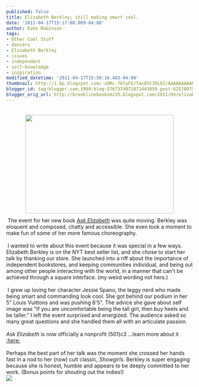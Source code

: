 ```yaml
---
published: false
title: Elizabeth Berkley; still making smart cool.
date: '2011-04-17T15:17:00.009-04:00'
author: Kate Robinson
tags:
- Other Cool Stuff
- dancers
- Elizabeth Berkley
- issues
- independent
- self-knowledge
- inspiration
modified_datetime: '2011-04-17T15:58:16.483-04:00'
thumbnail: http://1.bp.blogspot.com/-u9Rc-f6tyFE/Tas85t39i8I/AAAAAAAAAPg/YZ5RjE7SpBg/s72-c/1111111111111111.jpg
blogger_id: tag:blogger.com,1999:blog-5767374071871443859.post-6257097578465359325
blogger_orig_url: http://brooklinebooksmith.blogspot.com/2011/04/elizabeth-berkley-still-making-smart.html
---
```


<div style="text-align: center;"><br /></div><a href="http://1.bp.blogspot.com/-u9Rc-f6tyFE/Tas85t39i8I/AAAAAAAAAPg/YZ5RjE7SpBg/s1600/1111111111111111.jpg" onblur="try {parent.deselectBloggerImageGracefully();} catch(e) {}"><img style="display:block; margin:0px auto 10px; text-align:center;cursor:pointer; cursor:hand;width: 400px; height: 266px;" src="http://1.bp.blogspot.com/-u9Rc-f6tyFE/Tas85t39i8I/AAAAAAAAAPg/YZ5RjE7SpBg/s400/1111111111111111.jpg" border="0" alt="" id="BLOGGER_PHOTO_ID_5596633924202499010" /></a><span class="Apple-tab-span" style="white-space:pre"> </span>The event for her new book <a href="http://www.brooklinebooksmith-shop.com/search/apachesolr_search/ask%20elizabeth">A</a><i><a href="http://www.brooklinebooksmith-shop.com/search/apachesolr_search/ask%20elizabeth">sk Elizabeth</a> </i>was quite moving. Berkley was eloquent and composed, chatty and accessible. She even took a moment to make fun of some of her more famous choreography. <div><br /></div><div><span class="Apple-tab-span" style="white-space:pre"> </span>I wanted to write about this event because it was special in a few ways. Elizabeth Berkley is on the NYT best seller list, and she chose to start her talk by thanking our store. She launched into a riff about the importance of independent bookstores, and keeping communities individual, and being out among other people interacting with the world, in a manner that can't be achieved through a square interface. (my weird wording not hers.)</div><div><br /></div><div><span class="Apple-tab-span" style="white-space:pre"> </span>I grew up loving her character Jessie Spano, the leggy nerd who made being smart and commanding look cool. She got behind our podium in her 5" Louis Vuittons and was pushing 6'5". The advice she gave about self image was "If you are uncomfortable being the tall girl, then buy heels and be taller." I left the event surprised and energized. The audience asked so many great questions and she handled them all with an articulate passion.</div><div><br /></div><div><i>Ask Elizabeth</i> is now officially a nonprofit (501)c3 ...learn more about it <a href="http://ask-elizabeth.com/flash.php">:here:</a></div><div><br /></div><div>Perhaps the best part of her talk was the moment she crossed her hands fast in a nod to her (now) cult classic, <i>Showgirls. </i>Berkley is super engaging because she is honest, humble and appears to be deeply committed to her work. (Bonus points for shouting out the indies!)</div><div>                                                                                                    <img src="http://1.bp.blogspot.com/-_0aY8uiyVdU/TatE-TJij0I/AAAAAAAAAP4/GwOVpT6eOYc/s400/elizabethberkley-then3.jpg" /></div><div><br /></div>